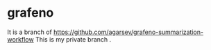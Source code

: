 # grafeno
It is a branch of https://github.com/agarsev/grafeno-summarization-workflow
This is my private branch
.
